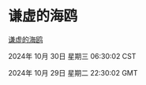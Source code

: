 # 谦虚的海鸥
[谦虚的海鸥](http://219.139.197.74:56308/qxdho/course/base/hotlink/index.php)

2024年 10月 30日 星期三 06:30:02 CST

2024年 10月 29日 星期二 22:30:02 GMT
